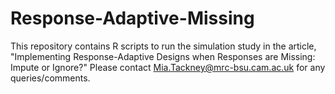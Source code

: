 # Response-Adaptive-Missing

This repository contains R scripts to run the simulation study in the article, "Implementing Response-Adaptive Designs when Responses are Missing: Impute or Ignore?"
Please contact Mia.Tackney@mrc-bsu.cam.ac.uk for any queries/comments.

